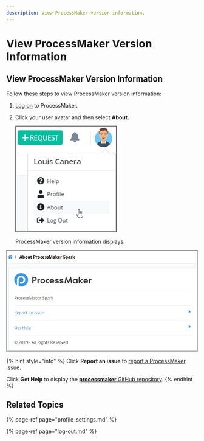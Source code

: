 ```yaml
---
description: View ProcessMaker version information.
---
```


# View ProcessMaker Version Information

## View ProcessMaker Version Information

Follow these steps to view ProcessMaker version information:

1. [Log on](log-in.md#log-in) to ProcessMaker.
2. Click your user avatar and then select **About**.  

   ![](../.gitbook/assets/about-option.png)

   ProcessMaker version information displays.  

![ProcessMaker Spark version information](../.gitbook/assets/about-processmaker-page-admin.png)

{% hint style="info" %}
Click **Report an issue** to [report a ProcessMaker issue](https://docs.google.com/forms/d/e/1FAIpQLScnYje8uTACYwp3VxdRoA26OFkbfFs6kuXofqY-QXXsG-h9xA/viewform).

Click **Get Help** to display the [**processmaker** GitHub repository](https://github.com/ProcessMaker/processmaker).
{% endhint %}

## Related Topics

{% page-ref page="profile-settings.md" %}

{% page-ref page="log-out.md" %}

